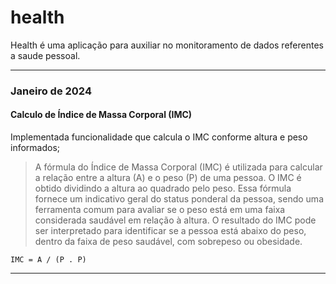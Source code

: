 # health
Health é uma aplicação para auxiliar no monitoramento de dados referentes a saude pessoal.

---

### Janeiro de 2024
#### Calculo de Índice de Massa Corporal (IMC)
 Implementada funcionalidade que calcula o IMC conforme altura e peso informados;

> A fórmula do Índice de Massa Corporal (IMC) é utilizada para calcular a relação entre a altura (A) e o peso (P) de uma pessoa. O IMC é obtido dividindo a altura ao quadrado pelo peso. Essa fórmula fornece um indicativo geral do status ponderal da pessoa, sendo uma ferramenta comum para avaliar se o peso está em uma faixa considerada saudável em relação à altura. O resultado do IMC pode ser interpretado para identificar se a pessoa está abaixo do peso, dentro da faixa de peso saudável, com sobrepeso ou obesidade.
    
`IMC = A / (P . P)`

---